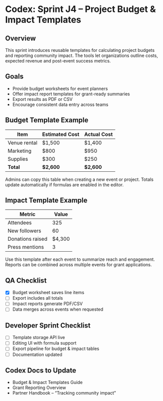 # Codex: Sprint J4 – Project Budget & Impact Templates

## Overview
This sprint introduces reusable templates for calculating project budgets and reporting community impact. The tools let organizations outline costs, expected revenue and post-event success metrics.

## Goals
- Provide budget worksheets for event planners
- Offer impact report templates for grant-ready summaries
- Export results as PDF or CSV
- Encourage consistent data entry across teams

## Budget Template Example
| Item | Estimated Cost | Actual Cost |
| ---- | -------------- | ----------- |
| Venue rental | $1,500 | $1,400 |
| Marketing | $800 | $950 |
| Supplies | $300 | $250 |
| **Total** | **$2,600** | **$2,600** |

Admins can copy this table when creating a new event or project. Totals update automatically if formulas are enabled in the editor.

## Impact Template Example
| Metric | Value |
| ------ | ----- |
| Attendees | 325 |
| New followers | 60 |
| Donations raised | $4,300 |
| Press mentions | 3 |

Use this template after each event to summarize reach and engagement. Reports can be combined across multiple events for grant applications.

## QA Checklist
- [x] Budget worksheet saves line items
- [ ] Export includes all totals
- [ ] Impact reports generate PDF/CSV
- [ ] Data merges across events when requested

## Developer Sprint Checklist
- [ ] Template storage API live
- [ ] Editing UI with formula support
- [ ] Export pipeline for budget & impact tables
- [ ] Documentation updated

## Codex Docs to Update
- Budget & Impact Templates Guide
- Grant Reporting Overview
- Partner Handbook – “Tracking community impact”
